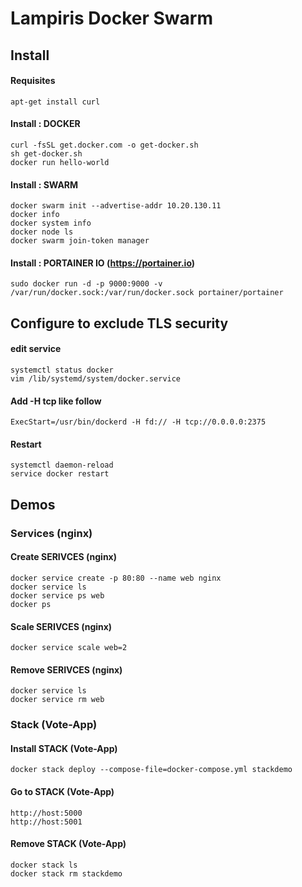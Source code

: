 # Lampiris Docker Swarm 

## Install 

#### Requisites
```
apt-get install curl
```
#### Install : DOCKER
```
curl -fsSL get.docker.com -o get-docker.sh
sh get-docker.sh
docker run hello-world
```
#### Install : SWARM
```
docker swarm init --advertise-addr 10.20.130.11
docker info
docker system info
docker node ls
docker swarm join-token manager
```

#### Install : PORTAINER IO (https://portainer.io)
```
sudo docker run -d -p 9000:9000 -v /var/run/docker.sock:/var/run/docker.sock portainer/portainer
```

## Configure to exclude TLS security

#### edit service
```
systemctl status docker
vim /lib/systemd/system/docker.service
```
#### Add -H tcp like follow 
```
ExecStart=/usr/bin/dockerd -H fd:// -H tcp://0.0.0.0:2375
```
#### Restart
```
systemctl daemon-reload
service docker restart
```


## Demos


### Services (nginx)

#### Create SERIVCES (nginx)
```
docker service create -p 80:80 --name web nginx
docker service ls
docker service ps web
docker ps
```
#### Scale SERIVCES (nginx)
```
docker service scale web=2
```
#### Remove SERIVCES (nginx)
```
docker service ls
docker service rm web
```


### Stack (Vote-App)

#### Install STACK (Vote-App)
```
docker stack deploy --compose-file=docker-compose.yml stackdemo
```
#### Go to STACK (Vote-App)
```
http://host:5000
http://host:5001
```
#### Remove STACK (Vote-App)
```
docker stack ls
docker stack rm stackdemo
```
